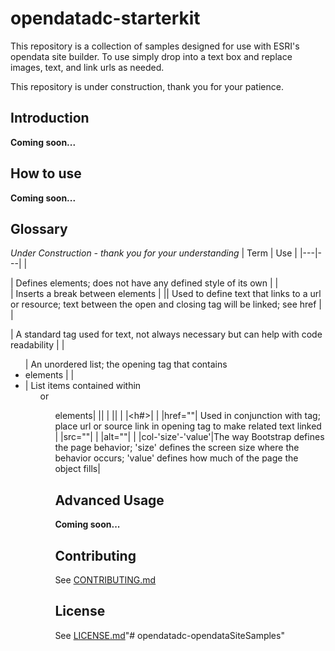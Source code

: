 # opendatadc-starterkit
This repository is a collection of samples designed for use with ESRI's opendata site builder. To use simply drop into a text box and replace images, text, and link urls as needed.

This repository is under construction, thank you for your patience.

Introduction
----------
<b>Coming soon...</b>

How to use
----------
<b>Coming soon...</b>

Glossary
----------
*Under Construction - thank you for your understanding*
| Term | Use |
|---|---|
|<div>| Defines elements; does not have any defined style of its own |
|<br>| Inserts a break between elements |
|<a>| Used to define text that links to a url or resource; text between the open and closing tag will be linked; see href |
|<p>| A standard tag used for text, not always necessary but can help with code readability |
|<ul>| An unordered list; the opening tag that contains <li> elements |
|<li>| List items contained within <ul> or <ol> elements|
|<img>| |
|<span>| |
|<h#>| |
|href=""| Used in conjunction with <a> tag; place url or source link in opening tag to make related text linked |
|src=""| |
|alt=""| |
|col-'size'-'value'|The way Bootstrap defines the page behavior; 'size' defines the screen size where the behavior occurs; 'value' defines how much of the page the object fills|

Advanced Usage
----------
<b>Coming soon...</b>

Contributing
------------
See [CONTRIBUTING.md](../master/CONTRIBUTING.md)

License
----------
See [LICENSE.md](../master/LICENSE.md)"# opendatadc-opendataSiteSamples" 
